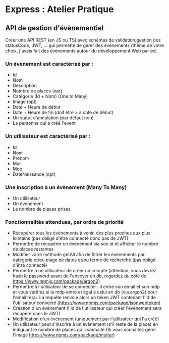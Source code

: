 # Express : Atelier Pratique
## API de gestion d'évènementiel
Créer une API REST (en JS ou TS) avec schémas de validation,gestion des statusCode, JWT, ... qui permette de gérer des évènements (thème de votre choix, j'avais fait des évènements autour du développement Web par ex)

### Un évènement est caractérisé par : 
* Id
* Nom
* Description 
* Nombre de places (opt)
* Catégorie (Id + Nom) (One to Many)
* Image (opt)
* Date + Heure de début 
* Date + Heure de fin (doit être > à date de début)
* Un statut d'annulation (par défaut non)
* La personne qui a créé l'event

### Un utilisateur est caractérisé par : 
* Id
* Nom
* Prénom
* Mail
* Mdp
* DateNaissance (opt)

### Une inscription à un évènement  (Many To Many)
* Un utilisateur
* Un évènement
* Le nombre de places prises

### Fonctionnalités attendues, par ordre de priorité 
* Récupérer tous les évènements à venir, des plus proches aux plus lointains (pas obligé d'être connecté donc pas de JWT)
* Permettre de récupérer un évènement via son id et afficher le nombre de places restantes
* Modifier votre méthode getAll afin de filtrer les évènements par catégorie et/ou plage de dates et/ou terme de recherche (pas obligé d'être connecté)
* Permettre à un utilisateur de créer un compte (attention, vous devrez hash le password avant de l'envoyer en db, regardez du côté de https://www.npmjs.com/package/argon2)
* Permettre à l'utilisateur de se connecter : il entre son email et son mdp et vous vérifiez si le mdp entré et égal à celui en db (via argon2) pour l'email reçu. La requête renvoie alors un token JWT contenant l'id de l'utilisateur connecté (https://www.npmjs.com/package/jsonwebtoken)
* Création d'un évènement (l'id de l'utilisateur qui créer l'évènement sera récupéré dans le JWT)
* Modification d'un évènement (uniquement par l'utilisateur qui l'a créé)
* Un utilisateur peut s'inscrire à un évènement (s'il reste de la place) en indiquant le nombre de places qu'il souhaite
(Si vous souhaitez gérer l'image https://www.npmjs.com/package/multer)